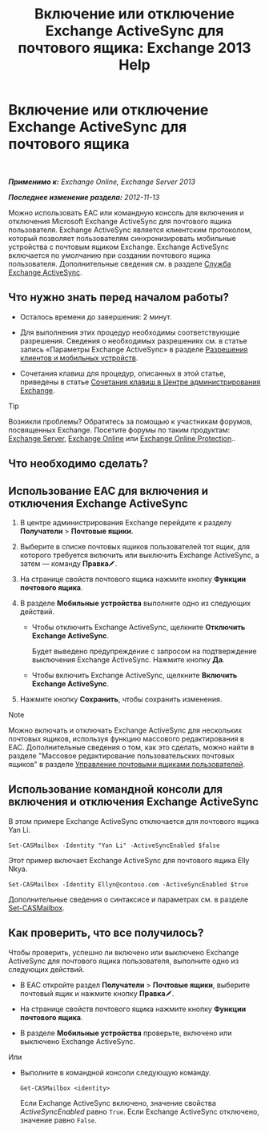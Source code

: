 ﻿---
title: 'Включение или отключение Exchange ActiveSync для почтового ящика: Exchange 2013 Help'
TOCTitle: Включение или отключение Exchange ActiveSync для почтового ящика
ms:assetid: dcf7c05b-b1b9-4b0f-800d-fec9f2ddc9e4
ms:mtpsurl: https://technet.microsoft.com/ru-ru/library/Bb124809(v=EXCHG.150)
ms:contentKeyID: 50556494
ms.date: 04/30/2018
mtps_version: v=EXCHG.150
ms.translationtype: HT
---

# Включение или отключение Exchange ActiveSync для почтового ящика

 

_**Применимо к:** Exchange Online, Exchange Server 2013_

_**Последнее изменение раздела:** 2012-11-13_

Можно использовать EAC или командную консоль для включения и отключения Microsoft Exchange ActiveSync для почтового ящика пользователя. Exchange ActiveSync является клиентским протоколом, который позволяет пользователям синхронизировать мобильные устройства с почтовым ящиком Exchange. Exchange ActiveSync включается по умолчанию при создании почтового ящика пользователя. Дополнительные сведения см. в разделе [Служба Exchange ActiveSync](exchange-activesync-exchange-2013-help.md).

## Что нужно знать перед началом работы?

  - Осталось времени до завершения: 2 минут.

  - Для выполнения этих процедур необходимы соответствующие разрешения. Сведения о необходимых разрешениях см. в статье запись «Параметры Exchange ActiveSync» в разделе [Разрешения клиентов и мобильных устройств](clients-and-mobile-devices-permissions-exchange-2013-help.md).

  - Сочетания клавиш для процедур, описанных в этой статье, приведены в статье [Сочетания клавиш в Центре администрирования Exchange](keyboard-shortcuts-in-the-exchange-admin-center-exchange-online-protection-help.md).

> [!TIP]  
> Возникли проблемы? Обратитесь за помощью к участникам форумов, посвященных Exchange. Посетите форумы по таким продуктам: <a href="https://go.microsoft.com/fwlink/p/?linkid=60612">Exchange Server</a>, <a href="https://go.microsoft.com/fwlink/p/?linkid=267542">Exchange Online</a> или <a href="https://go.microsoft.com/fwlink/p/?linkid=285351">Exchange Online Protection</a>..


## Что необходимо сделать?

## Использование EAC для включения и отключения Exchange ActiveSync

1.  В центре администрирования Exchange перейдите к разделу **Получатели** \> **Почтовые ящики**.

2.  Выберите в списке почтовых ящиков пользователей тот ящик, для которого требуется включить или выключить Exchange ActiveSync, а затем — команду **Правка**![Значок редактирования](images/Bb124582.6f53ccb2-1f13-4c02-bea0-30690e6ea71d(EXCHG.150).gif "Значок редактирования").

3.  На странице свойств почтового ящика нажмите кнопку **Функции почтового ящика**.

4.  В разделе **Мобильные устройства** выполните одно из следующих действий.
    
      - Чтобы отключить Exchange ActiveSync, щелкните **Отключить Exchange ActiveSync**.
        
        Будет выведено предупреждение с запросом на подтверждение выключения Exchange ActiveSync. Нажмите кнопку **Да**.
    
      - Чтобы включить Exchange ActiveSync, щелкните **Включить Exchange ActiveSync**.

5.  Нажмите кнопку **Сохранить**, чтобы сохранить изменения.

> [!NOTE]  
> Можно включать и отключать Exchange ActiveSync для нескольких почтовых ящиков, используя функцию массового редактирования в EAC. Дополнительные сведения о том, как это сделать, можно найти в разделе &quot;Массовое редактирование пользовательских почтовых ящиков&quot; в разделе <a href="manage-user-mailboxes-exchange-2013-help.md">Управление почтовыми ящиками пользователей</a>.


## Использование командной консоли для включения и отключения Exchange ActiveSync

В этом примере Exchange ActiveSync отключается для почтового ящика Yan Li.

    Set-CASMailbox -Identity "Yan Li" -ActiveSyncEnabled $false

Этот пример включает Exchange ActiveSync для почтового ящика Elly Nkya.

    Set-CASMailbox -Identity Ellyn@contoso.com -ActiveSyncEnabled $true

Дополнительные сведения о синтаксисе и параметрах см. в разделе [Set-CASMailbox](https://technet.microsoft.com/ru-ru/library/bb125264\(v=exchg.150\)).

## Как проверить, что все получилось?

Чтобы проверить, успешно ли включено или выключено Exchange ActiveSync для почтового ящика пользователя, выполните одно из следующих действий.

  - В EAC откройте раздел **Получатели** \> **Почтовые ящики**, выберите почтовый ящик и нажмите кнопку **Правка**![Значок редактирования](images/Bb124582.6f53ccb2-1f13-4c02-bea0-30690e6ea71d(EXCHG.150).gif "Значок редактирования").

  - На странице свойств почтового ящика нажмите кнопку **Функции почтового ящика**.

  - В разделе **Мобильные устройства** проверьте, включено или выключено Exchange ActiveSync.

Или

  - Выполните в командной консоли следующую команду.
    
        Get-CASMailbox <identity>
    
    Если Exchange ActiveSync включено, значение свойства *ActiveSyncEnabled* равно `True`. Если Exchange ActiveSync отключено, значение равно `False`.

